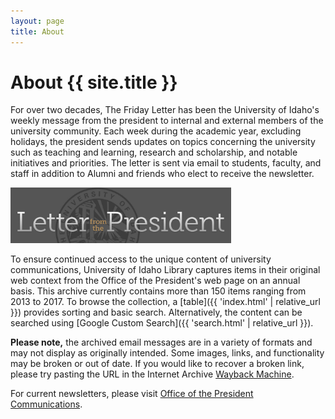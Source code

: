 ```yaml
---
layout: page
title: About
---
```


# About {{ site.title }}

For over two decades, The Friday Letter has been the University of Idaho's weekly message from the president to internal and external members of the university community. 
Each week during the academic year, excluding holidays, the president sends updates on topics concerning the university such as teaching and learning, research and scholarship, and notable initiatives and priorities. 
The letter is sent via email to students, faculty, and staff in addition to Alumni and friends who elect to receive the newsletter.

<img src="images/fridayletter-header.jpg" style="width:70%">

To ensure continued access to the unique content of university communications, University of Idaho Library captures items in their original web context from the Office of the President's web page on an annual basis.
This archive currently contains more than 150 items ranging from 2013 to 2017.
To browse the collection, a [table]({{ 'index.html' | relative_url }}) provides sorting and basic search. 
Alternatively, the content can be searched using [Google Custom Search]({{ 'search.html' | relative_url }}).

**Please note,** the archived email messages are in a variety of formats and may not display as originally intended. 
Some images, links, and functionality may be broken or out of date.
If you would like to recover a broken link, please try pasting the URL in the Internet Archive [Wayback Machine](https://archive.org/web/).

For current newsletters, please visit [Office of the President Communications](http://www.uidaho.edu/president/communications).
